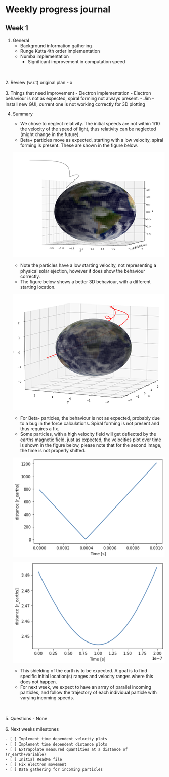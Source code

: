 # Weekly progress journal

## Week 1
1. General
    - Background information gathering
    - Runge Kutta 4th order implementation
    - Numba implementation
        - Significant improvement in computation speed
</br>
</br>
2. Review (w.r.t) original plan
    - x
</br>
</br>
3. Things that need improvement
    - Electron implementation
        - Electron behaviour is not as expected, spiral forming not always present.
    - Jim - Install new GUI, current one is not working correctly for 3D plotting

4. Summary
    - We chose to neglect relativity. The initial speeds are not within 1/10 the velocity of the speed of light, thus relativity can be neglected (might change in the future).
    - Beta+ particles move as expected, starting with a low velocity, spiral forming is present. These are shown in the figure below.
    
    ![](Images/proj3_fig1.png)
    
    - Note the particles have a low starting velocity, not representing a physical solar ejection, however it does show the behaviour correctly.
    - The figure below shows a better 3D behaviour, with a different starting location.
    
    ![](Images/proj3_fig2.png)
    
    - For Beta- particles, the behaviour is not as expected, probably due to a bug in the force calculations. Spiral forming is not present and thus requires a fix.
    - Some particles, with a high velocity field will get deflected by the earths magnetic field, just as expected, the velocities plot over time is shown in the figure below, please note that for the second image, the time is not properly shifted.
    
    ![](Images/proj3_fig3.png)
    
    ![](Images/proj3_fig4.png)
    
    - This shielding of the earth is to be expected. A goal is to find specific initial location(s) ranges and velocity ranges where this does not happen.
    - For next week, we expect to have an array of parallel incoming particles, and follow the trajectory of each individual particle with varying incoming speeds. 
</br>
</br>
5. Questions
    - None
</br>
</br>
6. Next weeks milestones

    - [ ] Implement time dependent velocity plots
    - [ ] Implement time dependent distance plots
    - [ ] Extrapolate measured quantities at a distance of (r_earth+variable) 
    - [ ] Initial ReadMe file
    - [ ] Fix electron movement
    - [ ] Data gathering for incoming particles
</br>
</br>
